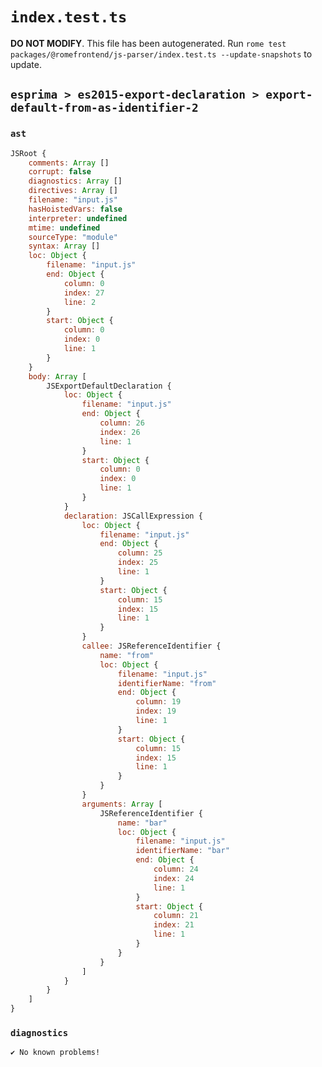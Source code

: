 # `index.test.ts`

**DO NOT MODIFY**. This file has been autogenerated. Run `rome test packages/@romefrontend/js-parser/index.test.ts --update-snapshots` to update.

## `esprima > es2015-export-declaration > export-default-from-as-identifier-2`

### `ast`

```javascript
JSRoot {
	comments: Array []
	corrupt: false
	diagnostics: Array []
	directives: Array []
	filename: "input.js"
	hasHoistedVars: false
	interpreter: undefined
	mtime: undefined
	sourceType: "module"
	syntax: Array []
	loc: Object {
		filename: "input.js"
		end: Object {
			column: 0
			index: 27
			line: 2
		}
		start: Object {
			column: 0
			index: 0
			line: 1
		}
	}
	body: Array [
		JSExportDefaultDeclaration {
			loc: Object {
				filename: "input.js"
				end: Object {
					column: 26
					index: 26
					line: 1
				}
				start: Object {
					column: 0
					index: 0
					line: 1
				}
			}
			declaration: JSCallExpression {
				loc: Object {
					filename: "input.js"
					end: Object {
						column: 25
						index: 25
						line: 1
					}
					start: Object {
						column: 15
						index: 15
						line: 1
					}
				}
				callee: JSReferenceIdentifier {
					name: "from"
					loc: Object {
						filename: "input.js"
						identifierName: "from"
						end: Object {
							column: 19
							index: 19
							line: 1
						}
						start: Object {
							column: 15
							index: 15
							line: 1
						}
					}
				}
				arguments: Array [
					JSReferenceIdentifier {
						name: "bar"
						loc: Object {
							filename: "input.js"
							identifierName: "bar"
							end: Object {
								column: 24
								index: 24
								line: 1
							}
							start: Object {
								column: 21
								index: 21
								line: 1
							}
						}
					}
				]
			}
		}
	]
}
```

### `diagnostics`

```
✔ No known problems!

```
